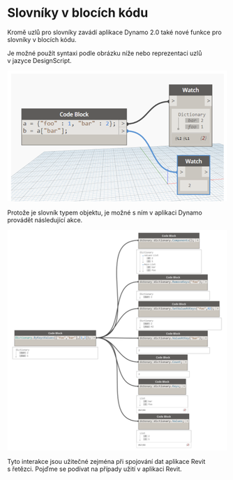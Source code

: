 

# Slovníky v blocích kódu

Kromě uzlů pro slovníky zavádí aplikace Dynamo 2.0 také nové funkce pro slovníky v blocích kódu.

Je možné použít syntaxi podle obrázku níže nebo reprezentaci uzlů v jazyce DesignScript.

![OBRÁZEK](images/9-1/DYN20_Dictionary.png)

Protože je slovník typem objektu, je možné s ním v aplikaci Dynamo provádět následující akce.

![OBRÁZEK](images/9-3/9-3_dictionaryCodeBlocks.png)

Tyto interakce jsou užitečné zejména při spojování dat aplikace Revit s řetězci. Pojďme se podívat na případy užití v aplikaci Revit.

